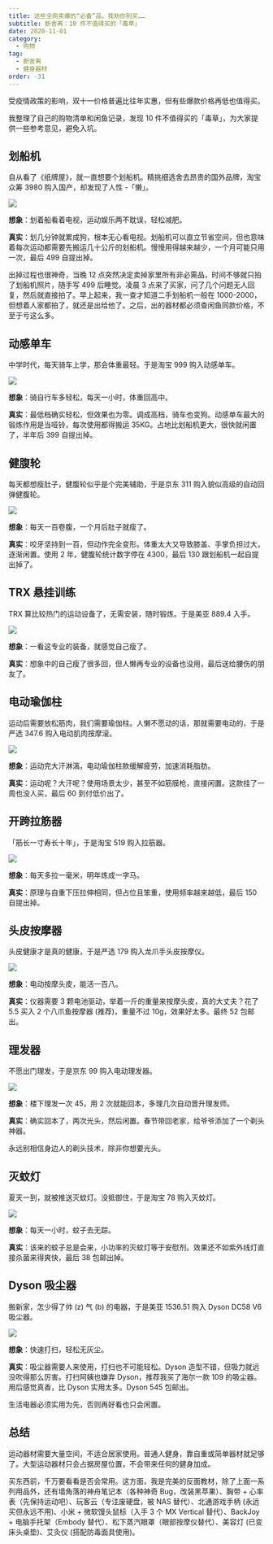 ```yaml
---
title: 这些全网卖爆的“必备”品，我劝你别买……
subtitle: 断舍离：10 件不值得买的「毒草」
date: 2020-11-01
category:
  - 购物
tag:
  - 断舍离
  - 健身器材
order: -31
---
```


受疫情政策的影响，双十一价格普遍比往年实惠，但有些爆款价格再低也值得买。

我整理了自己的购物清单和闲鱼记录，发现 10 件不值得买的「毒草」，为大家提供一些参考意见，避免入坑。

## 划船机

自从看了《纸牌屋》，就一直想要个划船机。精挑细选舍去昂贵的国外品牌，淘宝众筹 3980 购入国产，却发现了人性 -「懒」。

![](https://tc.seoipo.com/20200417091952.png)

**想象**：划着船看着电视，运动娱乐两不耽误，轻松减肥。

**真实**：划几分钟就累成狗，根本无心看电视。划船机可以直立节省空间，但也意味着每次运动都需要先搬运几十公斤的划船机。慢慢用得越来越少，一个月可能只用一次，最后 499 自提出掉。

出掉过程也很神奇，当晚 12 点突然决定卖掉家里所有非必需品，时间不够就只拍了划船机照片，随手写 499 后睡觉。凌晨 3 点来了买家，问了几个问题无人回复，然后就直接拍了。早上起来，我一查才知道二手划船机一般在 1000-2000，但想着人家都拍了，就还是出给他了。之后，出的器材都必须查闲鱼同款价格，不至于亏这么多。

## 动感单车

中学时代，每天骑车上学，那会体重最轻。于是淘宝 999 购入动感单车。

![](https://tc.seoipo.com/20200418183425.png)

**想象**：骑自行车多轻松，每天一小时，体重回高中。

**真实**：最低档确实轻松，但效果也为零。调成高档，骑车也变狗。动感单车最大的锻炼作用是当哑铃，每次使用都得搬运 35KG。占地比划船机更大，很快就闲置了，半年后 399 自提出掉。

## 健腹轮

每天都想瘦肚子，健腹轮似乎是个完美辅助，于是京东 311 购入貌似高级的自动回弹健腹轮。

![](https://tc.seoipo.com/20200417092142.png)

**想象**：每天一百卷腹，一个月后肚子就瘦了。

**真实**：咬牙坚持到一百，但动作完全变形。体重太大又导致膝盖、手掌负担过大，逐渐闲置。使用 2 年，健腹轮统计数字停在 4300，最后 130 跟划船机一起自提出掉了。

## TRX 悬挂训练

TRX 算比较热门的运动设备了，无需安装，随时锻炼。于是美亚 889.4 入手。

![](https://tc.seoipo.com/20200421125830.png)

**想象**：一看这专业的装备，就感觉自己瘦了。

**真实**：想象中的自己瘦了很多回，但人懒再专业的设备也没用，最后送给腰伤的朋友了。

## 电动瑜伽柱

运动后需要放松筋肉，我们需要瑜伽柱。人懒不愿动的话，那就需要电动的，于是严选 347.6 购入电动肌肉按摩滚。

![](https://tc.seoipo.com/20200417100520.png)

**想象**：运动完大汗淋漓，电动瑜伽柱款缓解疲劳，加速消耗脂肪。

**真实**：运动呢？大汗呢？使用场景太少，甚至不如筋膜枪，直接闲置。这款挂了一周也没人买，最后 60 到付低价出了。

## 开跨拉筋器

「筋长一寸寿长十年」，于是淘宝 519 购入拉筋器。

![](https://tc.seoipo.com/20201101114736.png)

**想象**：每天多拉一毫米，明年炼成一字马。

**真实**：原理与自重下压拉伸相同，但占位且笨重，使用频率越来越低，最后 150 自提出掉。

## 头皮按摩器

头皮健康才是真的健康，于是严选 179 购入龙爪手头皮按摩仪。

![](https://tc.seoipo.com/20200417095327.png)

**想象**：电动按摩头皮，能活一百八。

**真实**：仪器需要 3 颗电池驱动，举着一斤的重量来按摩头皮，真的大丈夫？花了 5.5 买入 2 个八爪鱼按摩器 (推荐)，重量不过 10g，效果好太多。最终 52 包邮出。

## 理发器

不愿出门理发，于是京东 99 购入电动理发器。

![](https://tc.seoipo.com/20201101115630.png)

**想象**：楼下理发一次 45，用 2 次就能回本，多理几次自动晋升理发师。

**真实**：确实回本了，两次光头，然后闲置。春节带回老家，给爷爷添加了一个剃头神器。

永远别相信身边人的剃头技术，除非你想要光头。

## 灭蚊灯

夏天一到，就被推送灭蚊灯。没抵御住，于是淘宝 78 购入灭蚊灯。

![](https://tc.seoipo.com/20201101115348.png)

**想象**：每天一小时，蚊子去无踪。

**真实**：该来的蚊子总是会来，小功率的灭蚊灯等于安慰剂。效果还不如紫外线灯直接杀菌来得爽快，最后 38 包邮出掉。

## Dyson 吸尘器

搬新家，怎少得了帅 (z) 气 (b) 的电器，于是美亚 1536.51 购入 Dyson DC58 V6 吸尘器。

![](https://tc.seoipo.com/20200421110937.png)

**想象**：快速打扫，轻松无灰尘。

**真实**：吸尘器需要人来使用，打扫也不可能轻松。Dyson 造型不错，但吸力就远没吹得那么厉害。打扫阿姨也嫌弃 Dyson，推荐我买了海尔一款 109 的吸尘器。用后感觉真香，比 Dyson 实用太多。Dyson 545 包邮出。

生活电器必须实用为先，否则再好看也只会闲置。

## 总结

运动器材需要大量空间，不适合居家使用。普通人健身，靠自重或简单器材就足够了。大型运动器材只会占据房屋位置，不会带来任何的健身加成。

买东西前，千万要看看是否会常用。这方面，我是完美的反面教材，除了上面一系列用品外，还有墙角落的神舟笔记本（各种神奇 Bug，改装黑苹果）、胸带 + 心率表（先保持运动吧）、玩客云（专注废硬盘，被 NAS 替代）、北通游戏手柄 (永远买但永远不用)、小米 + 微软馒头鼠标（入手 3 个 MX Vertical 替代）、BackJoy + 电脑手托架（Embody 替代）、松下蒸汽眼罩（眼部按摩仪替代）、美容灯 (已变床头桌垫)、艾灸仪 (搭配防毒面具使用)。
